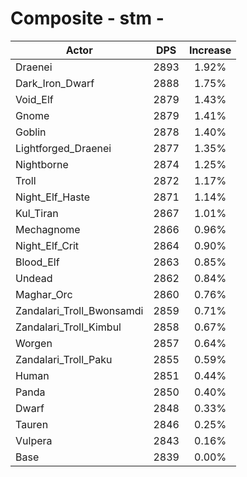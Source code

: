 # Composite - stm - 
| Actor | DPS | Increase |
|---|:---:|:---:|
|Draenei|2893|1.92%|
|Dark_Iron_Dwarf|2888|1.75%|
|Void_Elf|2879|1.43%|
|Gnome|2879|1.41%|
|Goblin|2878|1.40%|
|Lightforged_Draenei|2877|1.35%|
|Nightborne|2874|1.25%|
|Troll|2872|1.17%|
|Night_Elf_Haste|2871|1.14%|
|Kul_Tiran|2867|1.01%|
|Mechagnome|2866|0.96%|
|Night_Elf_Crit|2864|0.90%|
|Blood_Elf|2863|0.85%|
|Undead|2862|0.84%|
|Maghar_Orc|2860|0.76%|
|Zandalari_Troll_Bwonsamdi|2859|0.71%|
|Zandalari_Troll_Kimbul|2858|0.67%|
|Worgen|2857|0.64%|
|Zandalari_Troll_Paku|2855|0.59%|
|Human|2851|0.44%|
|Panda|2850|0.40%|
|Dwarf|2848|0.33%|
|Tauren|2846|0.25%|
|Vulpera|2843|0.16%|
|Base|2839|0.00%|
